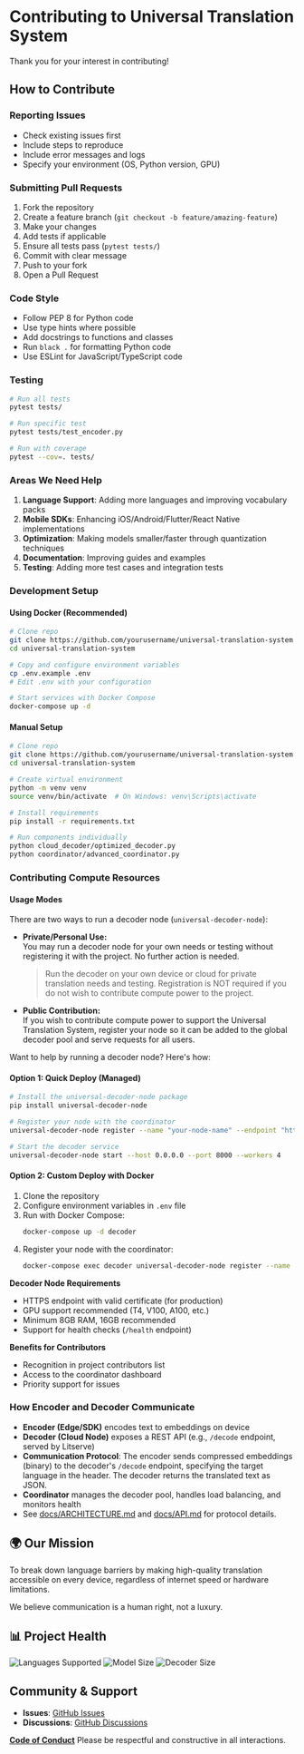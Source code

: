 # Contributing to Universal Translation System

Thank you for your interest in contributing!

## How to Contribute

### Reporting Issues
- Check existing issues first
- Include steps to reproduce
- Include error messages and logs
- Specify your environment (OS, Python version, GPU)

### Submitting Pull Requests

1. Fork the repository
2. Create a feature branch (`git checkout -b feature/amazing-feature`)
3. Make your changes
4. Add tests if applicable
5. Ensure all tests pass (`pytest tests/`)
6. Commit with clear message
7. Push to your fork
8. Open a Pull Request

### Code Style

- Follow PEP 8 for Python code
- Use type hints where possible
- Add docstrings to functions and classes
- Run `black .` for formatting Python code
- Use ESLint for JavaScript/TypeScript code

### Testing

```bash
# Run all tests
pytest tests/

# Run specific test
pytest tests/test_encoder.py

# Run with coverage
pytest --cov=. tests/
```

### Areas We Need Help
1. **Language Support**: Adding more languages and improving vocabulary packs
2. **Mobile SDKs**: Enhancing iOS/Android/Flutter/React Native implementations
3. **Optimization**: Making models smaller/faster through quantization techniques
4. **Documentation**: Improving guides and examples
5. **Testing**: Adding more test cases and integration tests

### Development Setup

#### Using Docker (Recommended)
```bash
# Clone repo
git clone https://github.com/yourusername/universal-translation-system
cd universal-translation-system

# Copy and configure environment variables
cp .env.example .env
# Edit .env with your configuration

# Start services with Docker Compose
docker-compose up -d
```

#### Manual Setup
```bash
# Clone repo
git clone https://github.com/yourusername/universal-translation-system
cd universal-translation-system

# Create virtual environment
python -m venv venv
source venv/bin/activate  # On Windows: venv\Scripts\activate

# Install requirements
pip install -r requirements.txt

# Run components individually
python cloud_decoder/optimized_decoder.py
python coordinator/advanced_coordinator.py
```

### Contributing Compute Resources

#### Usage Modes

There are two ways to run a decoder node (`universal-decoder-node`):

- **Private/Personal Use:**  
  You may run a decoder node for your own needs or testing without registering it with the project. No further action is needed.
  > Run the decoder on your own device or cloud for private translation needs and testing. Registration is NOT required if you do not wish to contribute compute power to the project.

- **Public Contribution:**  
  If you wish to contribute compute power to support the Universal Translation System, register your node so it can be added to the global decoder pool and serve requests for all users.

Want to help by running a decoder node? Here's how:

#### Option 1: Quick Deploy (Managed)
```bash
# Install the universal-decoder-node package
pip install universal-decoder-node

# Register your node with the coordinator
universal-decoder-node register --name "your-node-name" --endpoint "https://your-decoder.com" --gpu-type "T4" --capacity 100 --coordinator-url "https://coordinator.example.com"

# Start the decoder service
universal-decoder-node start --host 0.0.0.0 --port 8000 --workers 4
```

#### Option 2: Custom Deploy with Docker
1. Clone the repository
2. Configure environment variables in `.env` file
3. Run with Docker Compose:
   ```bash
   docker-compose up -d decoder
   ```
4. Register your node with the coordinator:
   ```bash
   docker-compose exec decoder universal-decoder-node register --name "your-node-name" --endpoint "https://your-decoder.com"
   ```

**Decoder Node Requirements**
- HTTPS endpoint with valid certificate (for production)
- GPU support recommended (T4, V100, A100, etc.)
- Minimum 8GB RAM, 16GB recommended
- Support for health checks (`/health` endpoint)

**Benefits for Contributors**
- Recognition in project contributors list
- Access to the coordinator dashboard
- Priority support for issues

### How Encoder and Decoder Communicate
- **Encoder (Edge/SDK)** encodes text to embeddings on device
- **Decoder (Cloud Node)** exposes a REST API (e.g., `/decode` endpoint, served by Litserve)
- **Communication Protocol**: The encoder sends compressed embeddings (binary) to the decoder's `/decode` endpoint, specifying the target language in the header. The decoder returns the translated text as JSON.
- **Coordinator** manages the decoder pool, handles load balancing, and monitors health
- See [docs/ARCHITECTURE.md](docs/ARCHITECTURE.md) and [docs/API.md](docs/API.md) for protocol details.

## 🌍 Our Mission

To break down language barriers by making high-quality translation accessible on every device, regardless of internet speed or hardware limitations.

We believe communication is a human right, not a luxury.

## 📊 Project Health

![Languages Supported](https://img.shields.io/badge/languages-20-brightgreen)
![Model Size](https://img.shields.io/badge/encoder%20size-35MB-blue)
![Decoder Size](https://img.shields.io/badge/decoder%20size-350MB-blue)

## Community & Support

- **Issues**: [GitHub Issues](https://github.com/yourusername/universal-translation-system/issues)
- **Discussions**: [GitHub Discussions](https://github.com/yourusername/universal-translation-system/discussions)

**[Code of Conduct](CODE_OF_CONDUCT.md)**
Please be respectful and constructive in all interactions.